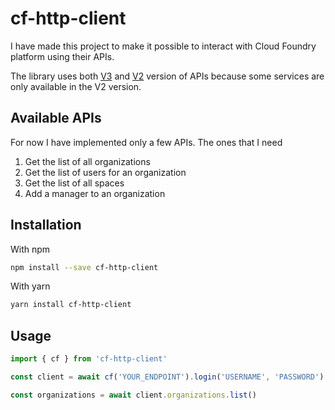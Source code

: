 # cf-http-client

I have made this project to make it possible to interact with Cloud Foundry platform using their APIs.

The library uses both [V3](https://v3-apidocs.cloudfoundry.org/) and [V2](https://apidocs.cloudfoundry.org/15.0.0/) version of APIs because some services are only available in the V2 version.

## Available APIs

For now I have implemented only a few APIs. The ones that I need

1. Get the list of all organizations
2. Get the list of users for an organization
3. Get the list of all spaces
4. Add a manager to an organization

## Installation

With npm

```bash
npm install --save cf-http-client
```

With yarn

```bash
yarn install cf-http-client
```

## Usage

```ts
import { cf } from 'cf-http-client'

const client = await cf('YOUR_ENDPOINT').login('USERNAME', 'PASSWORD')

const organizations = await client.organizations.list()
```
